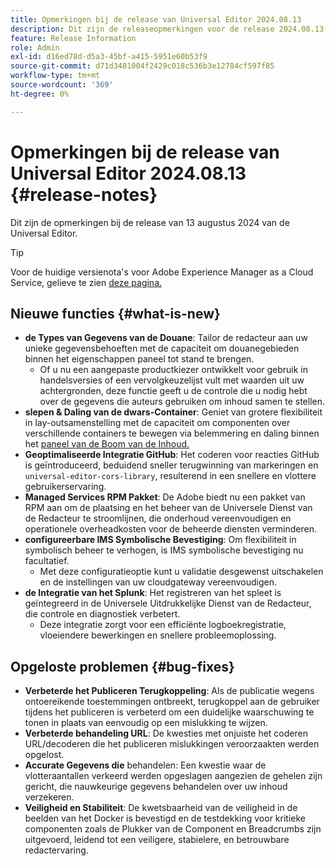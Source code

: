 ```yaml
---
title: Opmerkingen bij de release van Universal Editor 2024.08.13
description: Dit zijn de releaseopmerkingen voor de release 2024.08.13 van de Universal Editor.
feature: Release Information
role: Admin
exl-id: d16ed78d-d5a3-45bf-a415-5951e60b53f9
source-git-commit: d71d3481004f2429c018c536b3e12784cf597f85
workflow-type: tm+mt
source-wordcount: '369'
ht-degree: 0%

---
```



# Opmerkingen bij de release van Universal Editor 2024.08.13 {#release-notes}

Dit zijn de opmerkingen bij de release van 13 augustus 2024 van de Universal Editor.

>[!TIP]
>
>Voor de huidige versienota&#39;s voor Adobe Experience Manager as a Cloud Service, gelieve te zien [ deze pagina.](/help/release-notes/release-notes-cloud/release-notes-current.md)

## Nieuwe functies {#what-is-new}

* **de Types van Gegevens van de Douane**: Tailor de redacteur aan uw unieke gegevensbehoeften met de capaciteit om douanegebieden binnen het eigenschappen paneel tot stand te brengen.
   * Of u nu een aangepaste productkiezer ontwikkelt voor gebruik in handelsversies of een vervolgkeuzelijst vult met waarden uit uw achtergronden, deze functie geeft u de controle die u nodig hebt over de gegevens die auteurs gebruiken om inhoud samen te stellen.
* **slepen &amp; Daling van de dwars-Container**: Geniet van grotere flexibiliteit in lay-outsamenstelling met de capaciteit om componenten over verschillende containers te bewegen via belemmering en daling binnen het [ paneel van de Boom van de Inhoud.](/help/sites-cloud/authoring/universal-editor/navigation.md#content-tree-mode)
* **Geoptimaliseerde Integratie GitHub**: Het coderen voor reacties GitHub is geïntroduceerd, beduidend sneller terugwinning van markeringen en `universal-editor-cors-library`, resulterend in een snellere en vlottere gebruikerservaring.
* **Managed Services RPM Pakket**: De Adobe biedt nu een pakket van RPM aan om de plaatsing en het beheer van de Universele Dienst van de Redacteur te stroomlijnen, die onderhoud vereenvoudigen en operationele overheadkosten voor de beheerde diensten verminderen.
* **configureerbare IMS Symbolische Bevestiging**: Om flexibiliteit in symbolisch beheer te verhogen, is IMS symbolische bevestiging nu facultatief.
   * Met deze configuratieoptie kunt u validatie desgewenst uitschakelen en de instellingen van uw cloudgateway vereenvoudigen.
* **de Integratie van het Splunk**: Het registreren van het spleet is geïntegreerd in de Universele Uitdrukkelijke Dienst van de Redacteur, die controle en diagnostiek verbetert.
   * Deze integratie zorgt voor een efficiënte logboekregistratie, vloeiendere bewerkingen en snellere probleemoplossing.

## Opgeloste problemen {#bug-fixes}

* **Verbeterde het Publiceren Terugkoppeling**: Als de publicatie wegens ontoereikende toestemmingen ontbreekt, terugkoppel aan de gebruiker tijdens het publiceren is verbeterd om een duidelijke waarschuwing te tonen in plaats van eenvoudig op een mislukking te wijzen.
* **Verbeterde behandeling URL**: De kwesties met onjuiste het coderen URL/decoderen die het publiceren mislukkingen veroorzaakten werden opgelost.
* **Accurate Gegevens die** behandelen: Een kwestie waar de vlotteraantallen verkeerd werden opgeslagen aangezien de gehelen zijn gericht, die nauwkeurige gegevens behandelen over uw inhoud verzekeren.
* **Veiligheid en Stabiliteit**: De kwetsbaarheid van de veiligheid in de beelden van het Docker is bevestigd en de testdekking voor kritieke componenten zoals de Plukker van de Component en Breadcrumbs zijn uitgevoerd, leidend tot een veiligere, stabielere, en betrouwbare redactervaring.
